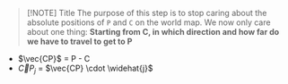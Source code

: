 
> [!NOTE] Title
> The purpose of this step is to stop caring about the absolute positions of `P` and `C` on the world map. We now only care about one thing: **Starting from C, in which direction and how far do we have to travel to get to P**

- $\vec{CP}$ = P - C
- $\vec{C}{P_j}$ = $\vec{CP} \cdot \widehat{j}$
